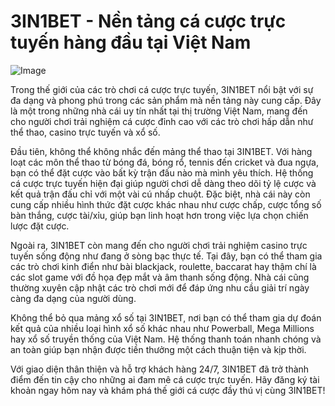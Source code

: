 # 3IN1BET - Nền tảng cá cược trực tuyến hàng đầu tại Việt Nam

![Image](https://github.com/user-attachments/assets/bd51ea9f-0666-407b-a7a7-98ead6de688c)

Trong thế giới của các trò chơi cá cược trực tuyến, 3IN1BET nổi bật với sự đa dạng và phong phú trong các sản phẩm mà nền tảng này cung cấp. Đây là một trong những nhà cái uy tín nhất tại thị trường Việt Nam, mang đến cho người chơi trải nghiệm cá cược đỉnh cao với các trò chơi hấp dẫn như thể thao, casino trực tuyến và xổ số.

Đầu tiên, không thể không nhắc đến mảng thể thao tại 3IN1BET. Với hàng loạt các môn thể thao từ bóng đá, bóng rổ, tennis đến cricket và đua ngựa, bạn có thể đặt cược vào bất kỳ trận đấu nào mà mình yêu thích. Hệ thống cá cược trực tuyến hiện đại giúp người chơi dễ dàng theo dõi tỷ lệ cược và kết quả trận đấu chỉ với một vài cú nhấp chuột. Đặc biệt, nhà cái này còn cung cấp nhiều hình thức đặt cược khác nhau như cược chấp, cược tổng số bàn thắng, cược tài/xỉu, giúp bạn linh hoạt hơn trong việc lựa chọn chiến lược đặt cược.

Ngoài ra, 3IN1BET còn mang đến cho người chơi trải nghiệm casino trực tuyến sống động như đang ở sòng bạc thực tế. Tại đây, bạn có thể tham gia các trò chơi kinh điển như bài blackjack, roulette, baccarat hay thậm chí là các slot game với đồ họa đẹp mắt và âm thanh sống động. Nhà cái cũng thường xuyên cập nhật các trò chơi mới để đáp ứng nhu cầu giải trí ngày càng đa dạng của người dùng.

Không thể bỏ qua mảng xổ số tại 3IN1BET, nơi bạn có thể tham gia dự đoán kết quả của nhiều loại hình xổ số khác nhau như Powerball, Mega Millions hay xổ số truyền thống của Việt Nam. Hệ thống thanh toán nhanh chóng và an toàn giúp bạn nhận được tiền thưởng một cách thuận tiện và kịp thời.

Với giao diện thân thiện và hỗ trợ khách hàng 24/7, 3IN1BET đã trở thành điểm đến tin cậy cho những ai đam mê cá cược trực tuyến. Hãy đăng ký tài khoản ngay hôm nay và khám phá thế giới cá cược đầy thú vị cùng 3IN1BET!